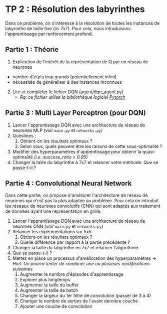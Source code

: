 # TP 2 : Résolution des labyrinthes

Dans ce problème, on s'intéresse à la résolution de toutes les instances de labyrinthe de taille fixé (ici 7x7).
Pour cela, nous introduisons l'apprentissage par renforcement profond.

## Partie 1 : Théorie

1. Explication de l'intérêt de la représentation de Q par un réseau de neurones 
- nombre d'états trop grands (potentiellement infini) 
- nécessitée de généraliser à des instances inconnues

2. Lire et compléter le fichier DQN (agent/dqn_agent.py)
   - *Rq: ce fichier utilise la bibliothèque logiciel [Pytorch](https://pytorch.org)*

## Partie 3 : Multi Layer Perceptron (pour DQN)

1. Lancer l'apprentissage DQN avec une architecture de réseau de neurones MLP (voir `main.py` et `networks.py`)
2. Questions :
   1. Obtient-on les résultats optimaux ?
   2. Selon vous, quels peuvent être les raisons de cette sous-optimalité ?
3. Modifier des hyperparamètres d'apprentissage pour obtenir la quasi-optimalité *(i.e. success_ratio > 0.95)*
4. Changer la taille du labyrinthe à 7x7 et relancer votre méthode. Que se passe-t-il ? 

## Partie 4 : Convolutional Neural Network

Dans cette partie, on propose d'améliorer l'architecture de réseau de neurones qui n'est pas la plus adaptée au problème.
Pour cela on introduit les réseaux de neurones convolutifs (CNN) qui sont adaptés aux traitement de données ayant une représentation en grille. 

1. Lancer l'apprentissage DQN avec une architecture de réseau de neurones CNN (voir `main.py` et `networks.py`)
2. Relancer les expérimentations sur 5x5
   1. Obtient-on les résultats optimaux ?
   2. Quelle différence par rapport à la partie précédente ?
3. Changer la taille du labyrinthe en 7x7 et relancer l'algorithme.
4. Que se passe-t-il ?
5. Mettez en place un processus d'amélioration des hyperparamètres
-> *Hint: On pourra tenter de combiner une ou plusieurs modifications suivantes*
   1. Augmenter le nombre d'épisodes d'apprentissage
   2. Explorer plus longtemps
   3. Augmenter la taille du buffer
   4. Augmenter la taille de batch
   5. Changer la largeur du 1er filtre de convolution (passer de 3 à 4)
   6. Changer le nombre de sorties de l'avant dernière couche
   7. Ajouter une couche de convolution 
